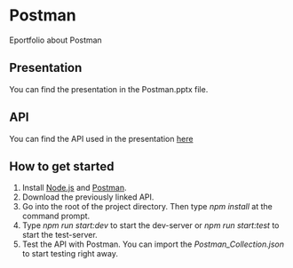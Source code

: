 # Postman
Eportfolio about Postman

## Presentation
You can find the presentation in the Postman.pptx file.

## API
You can find the API used in the presentation [here](https://github.com/taylonr/postman)

## How to get started
1. Install [Node.js](https://nodejs.org/en/download/) and [Postman](https://www.postman.com/downloads/).
2. Download the previously linked API.
3. Go into the root of the project directory. Then type *npm install* at the command prompt.
4. Type *npm run start:dev* to start the dev-server or *npm run start:test* to start the test-server.
5. Test the API with Postman. You can import the *Postman_Collection.json* to start testing right away.


